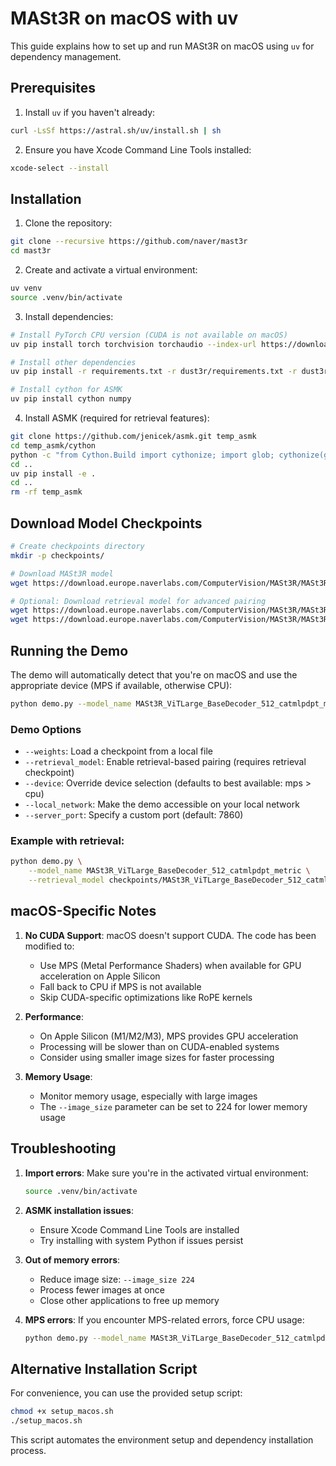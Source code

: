 # MASt3R on macOS with uv

This guide explains how to set up and run MASt3R on macOS using `uv` for dependency management.

## Prerequisites

1. Install `uv` if you haven't already:
```bash
curl -LsSf https://astral.sh/uv/install.sh | sh
```

2. Ensure you have Xcode Command Line Tools installed:
```bash
xcode-select --install
```

## Installation

1. Clone the repository:
```bash
git clone --recursive https://github.com/naver/mast3r
cd mast3r
```

2. Create and activate a virtual environment:
```bash
uv venv
source .venv/bin/activate
```

3. Install dependencies:
```bash
# Install PyTorch CPU version (CUDA is not available on macOS)
uv pip install torch torchvision torchaudio --index-url https://download.pytorch.org/whl/cpu

# Install other dependencies
uv pip install -r requirements.txt -r dust3r/requirements.txt -r dust3r/requirements_optional.txt

# Install cython for ASMK
uv pip install cython numpy
```

4. Install ASMK (required for retrieval features):
```bash
git clone https://github.com/jenicek/asmk.git temp_asmk
cd temp_asmk/cython
python -c "from Cython.Build import cythonize; import glob; cythonize(glob.glob('*.pyx'))"
cd ..
uv pip install -e .
cd ..
rm -rf temp_asmk
```

## Download Model Checkpoints

```bash
# Create checkpoints directory
mkdir -p checkpoints/

# Download MASt3R model
wget https://download.europe.naverlabs.com/ComputerVision/MASt3R/MASt3R_ViTLarge_BaseDecoder_512_catmlpdpt_metric.pth -P checkpoints/

# Optional: Download retrieval model for advanced pairing
wget https://download.europe.naverlabs.com/ComputerVision/MASt3R/MASt3R_ViTLarge_BaseDecoder_512_catmlpdpt_metric_retrieval_trainingfree.pth -P checkpoints/
wget https://download.europe.naverlabs.com/ComputerVision/MASt3R/MASt3R_ViTLarge_BaseDecoder_512_catmlpdpt_metric_retrieval_codebook.pkl -P checkpoints/
```

## Running the Demo

The demo will automatically detect that you're on macOS and use the appropriate device (MPS if available, otherwise CPU):

```bash
python demo.py --model_name MASt3R_ViTLarge_BaseDecoder_512_catmlpdpt_metric
```

### Demo Options

- `--weights`: Load a checkpoint from a local file
- `--retrieval_model`: Enable retrieval-based pairing (requires retrieval checkpoint)
- `--device`: Override device selection (defaults to best available: mps > cpu)
- `--local_network`: Make the demo accessible on your local network
- `--server_port`: Specify a custom port (default: 7860)

### Example with retrieval:
```bash
python demo.py \
    --model_name MASt3R_ViTLarge_BaseDecoder_512_catmlpdpt_metric \
    --retrieval_model checkpoints/MASt3R_ViTLarge_BaseDecoder_512_catmlpdpt_metric_retrieval_trainingfree.pth
```

## macOS-Specific Notes

1. **No CUDA Support**: macOS doesn't support CUDA. The code has been modified to:
   - Use MPS (Metal Performance Shaders) when available for GPU acceleration on Apple Silicon
   - Fall back to CPU if MPS is not available
   - Skip CUDA-specific optimizations like RoPE kernels

2. **Performance**: 
   - On Apple Silicon (M1/M2/M3), MPS provides GPU acceleration
   - Processing will be slower than on CUDA-enabled systems
   - Consider using smaller image sizes for faster processing

3. **Memory Usage**:
   - Monitor memory usage, especially with large images
   - The `--image_size` parameter can be set to 224 for lower memory usage

## Troubleshooting

1. **Import errors**: Make sure you're in the activated virtual environment:
   ```bash
   source .venv/bin/activate
   ```

2. **ASMK installation issues**: 
   - Ensure Xcode Command Line Tools are installed
   - Try installing with system Python if issues persist

3. **Out of memory errors**:
   - Reduce image size: `--image_size 224`
   - Process fewer images at once
   - Close other applications to free up memory

4. **MPS errors**: If you encounter MPS-related errors, force CPU usage:
   ```bash
   python demo.py --model_name MASt3R_ViTLarge_BaseDecoder_512_catmlpdpt_metric --device cpu
   ```

## Alternative Installation Script

For convenience, you can use the provided setup script:
```bash
chmod +x setup_macos.sh
./setup_macos.sh
```

This script automates the environment setup and dependency installation process. 
